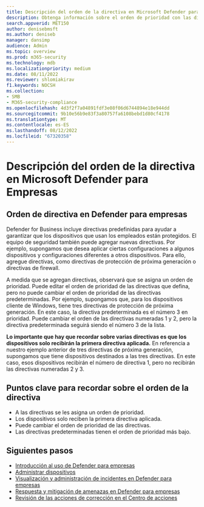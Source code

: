 ```yaml
---
title: Descripción del orden de la directiva en Microsoft Defender para Empresas
description: Obtenga información sobre el orden de prioridad con las directivas de ciberseguridad para proteger los dispositivos de la empresa con Defender for Business.
search.appverid: MET150
author: denisebmsft
ms.author: deniseb
manager: dansimp
audience: Admin
ms.topic: overview
ms.prod: m365-security
ms.technology: mdb
ms.localizationpriority: medium
ms.date: 08/11/2022
ms.reviewer: shlomiakirav
f1.keywords: NOCSH
ms.collection:
- SMB
- M365-security-compliance
ms.openlocfilehash: 4d3f2f7a04891fdf3e08f06d6744894e18e944dd
ms.sourcegitcommit: 9b10e56b9e83f3a80757fa6108bebd1d80cf4178
ms.translationtype: MT
ms.contentlocale: es-ES
ms.lasthandoff: 08/12/2022
ms.locfileid: "67320358"
---
```

# <a name="understand-policy-order-in-microsoft-defender-for-business"></a>Descripción del orden de la directiva en Microsoft Defender para Empresas

## <a name="policy-order-in-defender-for-business"></a>Orden de directiva en Defender para empresas

Defender for Business incluye directivas predefinidas para ayudar a garantizar que los dispositivos que usan los empleados están protegidos. El equipo de seguridad también puede agregar nuevas directivas. Por ejemplo, supongamos que desea aplicar ciertas configuraciones a algunos dispositivos y configuraciones diferentes a otros dispositivos. Para ello, agregue directivas, como directivas de protección de próxima generación o directivas de firewall.

A medida que se agregan directivas, observará que se asigna un orden de prioridad. Puede editar el orden de prioridad de las directivas que defina, pero no puede cambiar el orden de prioridad de las directivas predeterminadas. Por ejemplo, supongamos que, para los dispositivos cliente de Windows, tiene tres directivas de protección de próxima generación. En este caso, la directiva predeterminada es el número 3 en prioridad. Puede cambiar el orden de las directivas numeradas 1 y 2, pero la directiva predeterminada seguirá siendo el número 3 de la lista. 

**Lo importante que hay que recordar sobre varias directivas es que los dispositivos solo recibirán la primera directiva aplicada.** En referencia a nuestro ejemplo anterior de tres directivas de próxima generación, supongamos que tiene dispositivos destinados a las tres directivas. En este caso, esos dispositivos recibirán el número de directiva 1, pero no recibirán las directivas numeradas 2 y 3. 

## <a name="key-points-to-remember-about-policy-order"></a>Puntos clave para recordar sobre el orden de la directiva

- A las directivas se les asigna un orden de prioridad.
- Los dispositivos solo reciben la primera directiva aplicada.
- Puede cambiar el orden de prioridad de las directivas.
- Las directivas predeterminadas tienen el orden de prioridad más bajo.

## <a name="next-steps"></a>Siguientes pasos

- [Introducción al uso de Defender para empresas](mdb-get-started.md)
- [Administrar dispositivos](mdb-manage-devices.md)
- [Visualización y administración de incidentes en Defender para empresas](mdb-view-manage-incidents.md)
- [Respuesta y mitigación de amenazas en Defender para empresas](mdb-respond-mitigate-threats.md)
- [Revisión de las acciones de corrección en el Centro de acciones](mdb-review-remediation-actions.md)